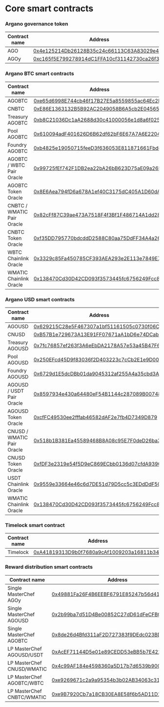 # Core smart contracts

### Argano governance token

| Contract name | Address                                                                                                                  |
| ------------- | ------------------------------------------------------------------------------------------------------------------------ |
| AGO           | [0x4e125214Db26128B35c24c66113C63A83029e433](https://polygonscan.com/address/0x4e125214Db26128B35c24c66113C63A83029e433) |
| AGOy          | [0xc165f5E799278914dC1FFA10cf31142730ca26f3](smart-contracts-structure.md#argano-governance-token)                       |

### Argano BTC smart contracts

| Contract name              | Address                                                                                                                  |
| -------------------------- | ------------------------------------------------------------------------------------------------------------------------ |
| AGOBTC                     | [0xe65d6998E744cb46f17B27E5a8559855ac64Ec2D](https://polygonscan.com/address/0xe65d6998e744cb46f17b27e5a8559855ac64ec2d) |
| CNBTC                      | [0xE86E1363132B5B92AC2049058B6A5cb2E04565d3](https://polygonscan.com/address/0xE86E1363132B5B92AC2049058B6A5cb2E04565d3) |
| Treasury AGOBTC            | [0xb8C21036Dc1aA2688d30c41000056e1d8a6f0255](https://polygonscan.com/address/0xb8C21036Dc1aA2688d30c41000056e1d8a6f0255) |
| Pool AGOBTC                | [0x610094adF401626D6B62df62bF6E67A7A6E22043](https://polygonscan.com/address/0x610094adf401626d6b62df62bf6e67a7a6e22043) |
| Foundry AGOBTC             | [0xb4825e19050715feeD3f636053E811871661Fbdc](https://polygonscan.com/address/0xb4825e19050715feeD3f636053E811871661Fbdc) |
| AGOBTC / WBTC Pair Oracle  | [0x99725fEf742F1DB2ea22bA26bB623D75aE09a26F](https://polygonscan.com/address/0x99725fEf742F1DB2ea22bA26bB623D75aE09a26F) |
| AGOBTC Token Oracle        | [0x8E6Aea794fD6a678A1ef40C3175dC405A1D60dA0](https://polygonscan.com/address/0x8e6aea794fd6a678a1ef40c3175dc405a1d60da0) |
| CNBTC / WMATIC Pair Oracle | [0x82cFf87C39ae473A7518F4f3Bf1F486714A1dd28](https://polygonscan.com/address/0x82cFf87C39ae473A7518F4f3Bf1F486714A1dd28) |
| CNBTC Token Oracle         | [0xf35DD795770bdcddD2588C80aa75DdFF34A4a262](https://polygonscan.com/address/0xf35dd795770bdcddd2588c80aa75ddff34a4a262) |
| WBTC Chainlink Oracle      | [0x3329c85Fa450785CF393AEA293e2E113e7849E79](https://polygonscan.com/address/0x3329c85Fa450785CF393AEA293e2E113e7849E79) |
| WMATIC Chainlink Oracle    | [0x138470Cd30D42CD093f3573445fc6756249Fcc82](https://polygonscan.com/address/0x138470cd30d42cd093f3573445fc6756249fcc82) |

### Argano USD smart contracts

| Contract name              | Address                                                                                                                  |
| -------------------------- | ------------------------------------------------------------------------------------------------------------------------ |
| AGOUSD                     | [0x629215C28e5F467307a1bf51161505c0730f06C3](https://polygonscan.com/address/0x629215c28e5f467307a1bf51161505c0730f06c3) |
| CNUSD                      | [0xB57B1e729673A13E91FF07671aA1bD6e74DCab8b](https://polygonscan.com/address/0xb57b1e729673a13e91ff07671aa1bd6e74dcab8b) |
| Treasury AGOUSD            | [0x7fc76857ef263f3A6eEbDA2178A57e53a45B47F6](https://polygonscan.com/address/0x7fc76857ef263f3a6eebda2178a57e53a45b47f6) |
| Pool AGOUSD                | [0x250EFcd45D9f83036f2D403223c7cCb2E1e9D00b](https://polygonscan.com/address/0x250efcd45d9f83036f2d403223c7ccb2e1e9d00b) |
| Foundry AGOUSD             | [0x6729d1E5dcDBb01da9045312af255A4a35cbd3A0](https://polygonscan.com/address/0x6729d1e5dcdbb01da9045312af255a4a35cbd3a0) |
| AGOUSD / USDT Pair Oracle  | [0x8597934e430a64480eF54B1144c287089B007482](https://polygonscan.com/address/0x8597934e430a64480ef54b1144c287089b007482) |
| AGOUSD Token Oracle        | [0xcfFC49530ee2fffab46582dAF2e7fb4D7349D879](smart-contracts-structure.md#argano-governance-token)                       |
| CNUSD / WMATIC Pair Oracle | [0x518b1B381Ea45589468B8A08c95E7F0deD26ba38](https://polygonscan.com/address/0x518b1b381ea45589468b8a08c95e7f0ded26ba38) |
| CNUSD Token Oracle         | [0xfDF3e2319e54f5D9eC869ECbb0136d07cfdA939C](https://polygonscan.com/address/0xfdf3e2319e54f5d9ec869ecbb0136d07cfda939c) |
| USDT Chainlink Oracle      | [0x9559e33664e46c6d7DE51d79D5cc5c3EDdDdF50c](https://polygonscan.com/address/0x9559e33664e46c6d7de51d79d5cc5c3eddddf50c) |
| WMATIC Chainlink Oracle    | [0x138470Cd30D42CD093f3573445fc6756249Fcc82](https://polygonscan.com/address/0x138470cd30d42cd093f3573445fc6756249fcc82) |

### Timelock smart contract

| Contract name | Address                                                                                                                  |
| ------------- | ------------------------------------------------------------------------------------------------------------------------ |
| Timelock      | [0xA41819313D9b0f7680a9cAf1009203a16811b349](https://polygonscan.com/address/0xa41819313d9b0f7680a9caf1009203a16811b349) |

### Reward distribution smart contracts

| Contract name              | Address                                                                                                                                        |
| -------------------------- | ---------------------------------------------------------------------------------------------------------------------------------------------- |
| Single MasterChef AGOy     | <p><a href="https://polygonscan.com/address/0x49881fa26f4b6eebf6791e85247b56d412039264">0x49881Fa26F4B6EEBF6791E85247b56d412039264</a><br></p> |
| Single MasterChef AGOUSD   | [0x2b99ba7d51D4Be00852C27dD61dFeCFBC77121c7](https://polygonscan.com/address/0x2b99ba7d51d4be00852c27dd61dfecfbc77121c7)                       |
| Single MasterChef AGOBTC   | [0x8de26d4Bfd311aF2D727383f9DEdc023BDdAF808](https://polygonscan.com/address/0x8de26d4bfd311af2d727383f9dedc023bddaf808)                       |
| LP MasterChef AGOUSD/USDT  | [0xAcEF71144D5e01e89CEDD53eBB5b7E422d030834](https://polygonscan.com/address/0xacef71144d5e01e89cedd53ebb5b7e422d030834)                       |
| LP MasterChef CNUSD/WMATIC | [0x4c99AF184e4598360a5D17b7d6539b900B8B269c](https://polygonscan.com/address/0x4c99af184e4598360a5d17b7d6539b900b8b269c)                       |
| LP MasterChef AGOBTC/WBTC  | [0xe9269671c2a9a95354b3b02AB34063c31AECe378](https://polygonscan.com/address/0xe9269671c2a9a95354b3b02ab34063c31aece378)                       |
| LP MasterChef CNBTC/WMATIC | [0xe9B7920Cb7a18CB30EA8E58f6b5AD11D12f11081](https://polygonscan.com/address/0xe9b7920cb7a18cb30ea8e58f6b5ad11d12f11081)                       |
